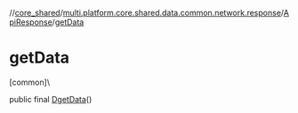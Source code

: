 //[core_shared](../../../index.md)/[multi.platform.core.shared.data.common.network.response](../index.md)/[ApiResponse](index.md)/[getData](get-data.md)

# getData

[common]\

public final [D](index.md)[getData](get-data.md)()
